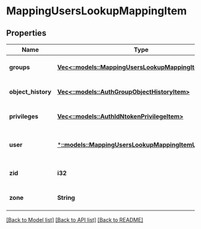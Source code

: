 # MappingUsersLookupMappingItem

## Properties
Name | Type | Description | Notes
------------ | ------------- | ------------- | -------------
**groups** | [**Vec<::models::MappingUsersLookupMappingItemGroup>**](MappingUsersLookupMappingItemGroup.md) |  | [optional] [default to null]
**object_history** | [**Vec<::models::AuthGroupObjectHistoryItem>**](AuthGroupObjectHistoryItem.md) |  | [optional] [default to null]
**privileges** | [**Vec<::models::AuthIdNtokenPrivilegeItem>**](AuthIdNtokenPrivilegeItem.md) |  | [optional] [default to null]
**user** | [***::models::MappingUsersLookupMappingItemUser**](MappingUsersLookupMappingItemUser.md) | Specifies the configuration properties for a user. | [optional] [default to null]
**zid** | **i32** |  | [optional] [default to null]
**zone** | **String** |  | [optional] [default to null]

[[Back to Model list]](../README.md#documentation-for-models) [[Back to API list]](../README.md#documentation-for-api-endpoints) [[Back to README]](../README.md)


